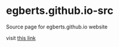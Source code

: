 # egberts.github.io-src
Source page for egberts.github.io website

visit [this link](https://egberts.github.io/)
